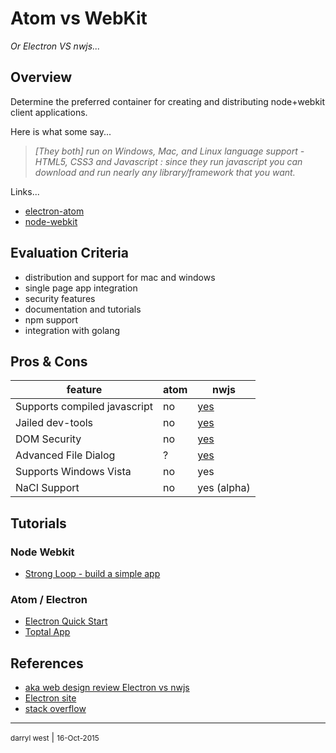 # Atom vs WebKit

*Or Electron VS nwjs...*

## Overview

Determine the preferred container for creating and distributing node+webkit client applications.

Here is what some say...

>*[They both] run on Windows, Mac, and Linux language support - HTML5, CSS3 and Javascript : since they run javascript you can download and run nearly any library/framework that you want.*
>

Links...

* [electron-atom](http://electron.atom.io/docs/v0.33.0/)
* [node-webkit](http://nwjs.io/)

## Evaluation Criteria

* distribution and support for mac and windows
* single page app integration
* security features
* documentation and tutorials
* npm support
* integration with golang

## Pros & Cons


|feature |atom|nwjs|
|----|----|----|
Supports compiled javascript|no|[yes](https://github.com/nwjs/nw.js/wiki/Protect-JavaScript-source-code-with-v8-snapshot)
Jailed dev-tools|no|[yes](https://github.com/nwjs/nw.js/wiki/Security)
DOM Security|no|[yes](https://github.com/nwjs/nw.js/wiki/Security)
Advanced File Dialog|?|[yes](https://github.com/nwjs/nw.js/wiki/File-dialogs)
Supports Windows Vista|no|yes
NaCI Support|no|yes (alpha)


## Tutorials

### Node Webkit 

* [Strong Loop - build a simple app](https://strongloop.com/strongblog/creating-desktop-applications-with-node-webkit/)

### Atom / Electron

* [Electron Quick Start](http://electron.atom.io/docs/v0.33.0/tutorial/quick-start/)
* [Toptal App](http://www.toptal.com/javascript/electron-cross-platform-desktop-apps-easy)

## References

* [aka web design review Electron vs nwjs](http://www.akawebdesign.com/2015/05/06/electron-vs-nwjs/)
* [Electron site](http://electron.atom.io/docs/v0.24.0/development/atom-shell-vs-node-webkit/)
* [stack overflow](http://stackoverflow.com/questions/23731517/what-are-the-functional-differences-between-nw-js-brackets-shell-and-electron)

- - -
<small>darryl west</small> | <small>16-Oct-2015</small>
